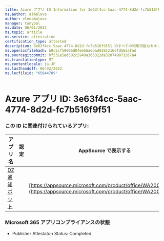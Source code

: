 ```yaml
---
title: Azure アプリ ID Information for 3e63f4cc-5aac-4774-8d2d-fc7b516f9f51
ms.author: elmalova
author: elenamalova
manager: tonybal
ms.date: 06/01/2022
ms.topic: article
ms.service: attestation
certification_type: attested
description: 3e63f4cc-5aac-4774-8d2d-fc7b516f9f51 のすべての利用可能なセキュリティとコンプライアンス情報。
ms.openlocfilehash: b9c2cf59e96d846e66a6bad92852166fd56aafad
ms.sourcegitcommit: bf531e5ed502c5940a365322da320749873267a4
ms.translationtype: MT
ms.contentlocale: ja-JP
ms.lasthandoff: 06/02/2022
ms.locfileid: "65844789"
---
```

# <a name="azure-app-id-3e63f4cc-5aac-4774-8d2d-fc7b516f9f51"></a>Azure アプリ ID: 3e63f4cc-5aac-4774-8d2d-fc7b516f9f51


### <a name="apps-associated-with-this-id"></a>この ID に関連付けられているアプリ:
| **アプリ名** | **認定** | **AppSource で表示する** |
|--------------|---------------|-----------------------|
| [DZ 通知ボット](../forward/WA200003839.md) |  | [https://appsource.microsoft.com/product/office/WA200003839](https://appsource.microsoft.com/product/office/WA200003839) |

### <a name="microsoft-365-app-compliance-status"></a>Microsoft 365 アプリコンプライアンスの状態
- Publisher Attestaton Status: Completed

